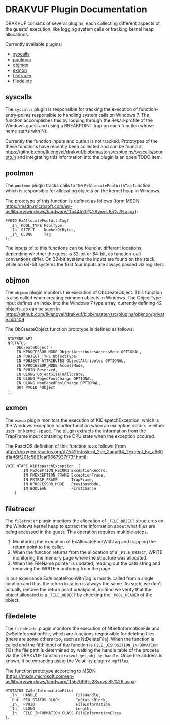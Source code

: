 DRAKVUF Plugin Documentation
============================

DRAKVUF consists of several plugins, each collecting different aspects of the guests' execution, like logging system calls or tracking kernel heap allocations.

Currently available plugins:
- [syscalls](#syscalls)
- [poolmon](#poolmon)
- [objmon](#objmon)
- [exmon](#exmon)
- [filetracer](#filetracer)
- [filedelete](#filedelete)

syscalls
--------
The `syscalls` plugin is responsible for tracking the execution of function-entry-points responsible to handling system calls on Windows 7. The function accomplishes this by looping through the Rekall-profile of the Windows guest and using a BREAKPOINT trap on each function whose name starts with Nt.

Currently the function inputs and output is not tracked. Prototypes of the these functions have recently been collected and can be found at https://github.com/tklengyel/drakvuf/blob/master/src/plugins/syscalls/scproto.h and integrating this information into the plugin is an open TODO item.


poolmon
-------
The `poolmon` plugin tracks calls to the `ExAllocatePoolWithTag` function, which is responsible for allocating objects on the kernel heap in Windows.

The prototype of this function is defined as follows (form MSDN https://msdn.microsoft.com/en-us/library/windows/hardware/ff544520%28v=vs.85%29.aspx):
```
PVOID ExAllocatePoolWithTag(
  _In_ POOL_TYPE PoolType,
  _In_ SIZE_T    NumberOfBytes,
  _In_ ULONG     Tag
);
```

The inputs of to this functions can be found at different locations, depending whether the guest is 32-bit or 64-bit, as function-call conventions differ. On 32-bit systems the inputs are found on the stack, while on 64-bit systems the first four inputs are always passed via registers.

objmon
------
The `objmon` plugin monitors the execution of ObCreateObject. This function is also called when creating common objects in Windows. The ObjectType input defines an index into the Windows 7 type array, currently defining 42 objects, as can be seen in https://github.com/tklengyel/drakvuf/blob/master/src/plugins/objmon/private.h#L109

The ObCreateObject function prototype is defined as follows: 
```
 NTKERNELAPI
 NTSTATUS
     ObCreateObject (
     IN KPROCESSOR_MODE ObjectAttributesAccessMode OPTIONAL,
     IN POBJECT_TYPE ObjectType,
     IN POBJECT_ATTRIBUTES ObjectAttributes OPTIONAL,
     IN KPROCESSOR_MODE AccessMode,
     IN PVOID Reserved,
     IN ULONG ObjectSizeToAllocate,
     IN ULONG PagedPoolCharge OPTIONAL,
     IN ULONG NonPagedPoolCharge OPTIONAL,
     OUT PVOID *Object
 );
```

exmon
-----
The `exmon` plugin monitors the execution of KiDispatchException, which is the Windows exception handler function when an exception occurs in either user- or kernel-space. The plugin extracts the information from the TrapFrame input containing the CPU state when the exception occured.

The ReactOS definition of this function is as follows (from http://doxygen.reactos.org/d7/d7f/ntoskrnl_2ke_2amd64_2except_8c_a660d1a46ff201c5861caf9667937f73f.html):
```
VOID NTAPI KiDispatchException 	(
		IN PEXCEPTION_RECORD ExceptionRecord,
		IN PKEXCEPTION_FRAME ExceptionFrame,
		IN PKTRAP_FRAME      TrapFrame,
		IN KPROCESSOR_MODE   PreviousMode,
		IN BOOLEAN           FirstChance 
	) 
```

filetracer
----------
The `filetracer` plugin monitors the allocation of `_FILE_OBJECT` structures on the Windows kernel heap to extract the information about what files are being accessed in the guest. This operation requires multiple-steps.

1. Monitoring the execution of ExAllocatePoolWithTag and trapping the return point to the caller.
2. When the function returns from the allocation of a `_FILE_OBJECT`, WRITE monitoring the memory page where the structure was allocated.
3. When the FileName pointer is updated, reading out the path string and removing the WRITE monitoring from the page.

In our experience ExAllocatePoolWithTag is mostly called from a single location and thus the return location is always the same. As such, we don't actually remove the return point breakpoint, instead we verify that the object allocated is a `_FILE_OBJECT` by checking the `_POOL_HEADER` of the object.

filedelete
----------
The `filedelete` plugin monitors the execution of NtSetInformationFile and ZwSetInformationFile, which are functions responsible for deleting files (there are some others too, such as NtDeleteFile). When the function is called and the fifth input of the function is `FILE_DISPOSITION_INFORMATION` (13) the file path is determined by walking the handle table of the process via the DRAKVUF function `drakvuf_get_obj_by_handle`. Once the address is known, it be extracting using the Volatility plugin `dumpfiles`.

The function prototype according to MSDN (https://msdn.microsoft.com/en-us/library/windows/hardware/ff567096%28v=vs.85%29.aspx):
```
NTSTATUS ZwSetInformationFile(
  _In_  HANDLE                 FileHandle,
  _Out_ PIO_STATUS_BLOCK       IoStatusBlock,
  _In_  PVOID                  FileInformation,
  _In_  ULONG                  Length,
  _In_  FILE_INFORMATION_CLASS FileInformationClass
);
``` 